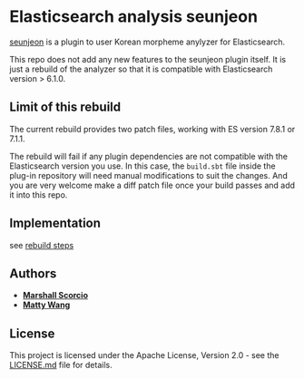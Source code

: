 # Elasticsearch analysis seunjeon

[seunjeon](https://bitbucket.org/eunjeon/seunjeon/src/master/elasticsearch/) is a plugin to user Korean morpheme anylyzer for Elasticsearch.

This repo does not add any new features to the seunjeon plugin itself. It is just a rebuild of the analyzer so that it is compatible with Elasticsearch version > 6.1.0.

## Limit of this rebuild

The current rebuild provides two patch files, working with ES version 7.8.1 or 7.1.1. 

The rebuild will fail if any plugin dependencies are not compatible with the Elasticsearch version you use. In this case, the `build.sbt` file inside the plug-in repository will need manual modifications to suit the changes. And you are very welcome make a diff patch file once your build passes and add it into this repo.

## Implementation

see [rebuild steps](rebuild.md)

## Authors
- [**Marshall Scorcio**](https://github.com/marshalium)
- [**Matty Wang**](https://github.com/MattyChance)

## License

This project is licensed under the Apache License, Version 2.0 - see the [LICENSE.md](LICENSE.md) file for details.
